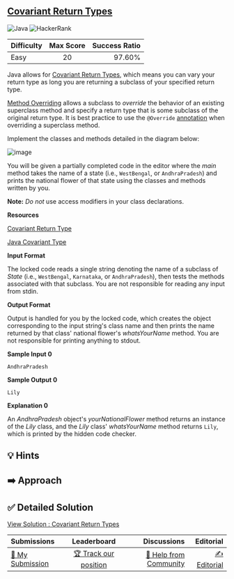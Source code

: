 ## [Covariant Return Types](https://www.hackerrank.com/challenges/java-covariance)

![Java](https://img.shields.io/badge/java-%23ED8B00.svg?style=for-the-badge&logo=openjdk&logoColor=white) ![HackerRank](https://img.shields.io/badge/-Hackerrank-2EC866?style=for-the-badge&logo=HackerRank&logoColor=white)

| Difficulty | Max Score | Success Ratio |
|:-----------|:------------:|------------:|
| Easy       | 20      | 97.60%        |

Java allows for [Covariant Return Types](https://docs.oracle.com/javase/tutorial/java/javaOO/returnvalue.html), which means you can vary your return type as long you are returning a subclass of your specified return type. 


[Method Overriding](https://docs.oracle.com/javase/tutorial/java/IandI/override.html) allows a subclass to *override* the behavior of an existing superclass method and specify a return type that is some subclass of the original return type. It is best practice to use the `@Override` [annotation](https://docs.oracle.com/javase/tutorial/java/annotations/basics.html) when overriding a superclass method.


Implement the classes and methods detailed in the diagram below:


![image](https://s3.amazonaws.com/hr-assets/0/1523891844-c66f1555af-class.png)


You will be given a partially completed code in the editor where the *main* method takes the name of a state (i.e., `WestBengal`, or `AndhraPradesh`) and prints the national flower of that state using the classes and methods written by you. 


**Note:** *Do not* use access modifiers in your class declarations.


**Resources**   

[Covariant Return Type](http://c2.com/cgi/wiki?CovariantReturnTypes)   

[Java Covariant Type](https://blogs.oracle.com/sundararajan/entry/covariant_return_types_in_java)

**Input Format**

The locked code reads a single string denoting the name of a subclass of *State* (i.e., `WestBengal`, `Karnataka`, or `AndhraPradesh`), then tests the methods associated with that subclass. You are not responsible for reading any input from stdin.

**Output Format**

Output is handled for you by the locked code, which creates the object corresponding to the input string's class name and then prints the name returned by that class' national flower's *whatsYourName* method. You are not responsible for printing anything to stdout.

**Sample Input 0**


```
AndhraPradesh

```

**Sample Output 0**


```
Lily

```

**Explanation 0**

An *AndhraPradesh* object's *yourNationalFlower* method returns an instance of the *Lily* class, and the *Lily* class' *whatsYourName* method returns `Lily`, which is printed by the hidden code checker.


## 💡 Hints 

## ➡️ Approach 

## ✅ Detailed Solution
[View Solution : Covariant Return Types](./Solution.java)

| Submissions | Leaderboard| Discussions | Editorial |
|:-----------|:------------:|------------:|------------:|
| [📝 My Submission](https://www.hackerrank.com/challenges/java-covariance/submissions) | [🏆 Track our position](https://www.hackerrank.com/challenges/java-covariance/leaderboard) | [🤔 Help from Community](https://www.hackerrank.com/challenges/java-covariance/forum) | [✍️ Editorial](https://www.hackerrank.com/challenges/java-covariance/editorial) |

